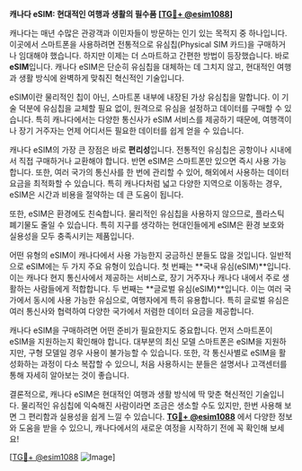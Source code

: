 **캐나다 eSIM: 현대적인 여행과 생활의 필수품 [[TG💪+ @esim1088](https://t.me/s/esim1088)]**

캐나다는 매년 수많은 관광객과 이민자들이 방문하는 인기 있는 목적지 중 하나입니다. 이곳에서 스마트폰을 사용하려면 전통적으로 유심칩(Physical SIM 카드)을 구매하거나 임대해야 했습니다. 하지만 이제는 더 스마트하고 간편한 방법이 등장했습니다. 바로 **eSIM**입니다. 캐나다 eSIM은 단순히 유심칩을 대체하는 데 그치지 않고, 현대적인 여행과 생활 방식에 완벽하게 맞춰진 혁신적인 기술입니다.

eSIM이란 물리적인 칩이 아닌, 스마트폰 내부에 내장된 가상 유심칩을 말합니다. 이 기술 덕분에 유심칩을 교체할 필요 없이, 원격으로 유심을 설정하고 데이터를 구매할 수 있습니다. 특히 캐나다에서는 다양한 통신사가 eSIM 서비스를 제공하기 때문에, 여행객이나 장기 거주자는 언제 어디서든 필요한 데이터를 쉽게 얻을 수 있습니다.

캐나다 eSIM의 가장 큰 장점은 바로 **편리성**입니다. 전통적인 유심칩은 공항이나 시내에서 직접 구매하거나 교환해야 합니다. 반면 eSIM은 스마트폰만 있으면 즉시 사용 가능합니다. 또한, 여러 국가의 통신사를 한 번에 관리할 수 있어, 해외에서 사용하는 데이터 요금을 최적화할 수 있습니다. 특히 캐나다처럼 넓고 다양한 지역으로 이동하는 경우, eSIM은 시간과 비용을 절약하는 데 큰 도움이 됩니다.

또한, eSIM은 환경에도 친숙합니다. 물리적인 유심칩을 사용하지 않으므로, 플라스틱 폐기물도 줄일 수 있습니다. 특히 지구를 생각하는 현대인들에게 eSIM은 환경 보호와 실용성을 모두 충족시키는 제품입니다.

어떤 유형의 eSIM이 캐나다에서 사용 가능한지 궁금하신 분들도 많을 것입니다. 일반적으로 eSIM에는 두 가지 주요 유형이 있습니다. 첫 번째는 **국내 유심(eSIM)**입니다. 이는 캐나다 현지 통신사에서 제공하는 서비스로, 장기 거주자나 캐나다 내에서 주로 생활하는 사람들에게 적합합니다. 두 번째는 **글로벌 유심(eSIM)**입니다. 이는 여러 국가에서 동시에 사용 가능한 유심으로, 여행자에게 특히 유용합니다. 특히 글로벌 유심은 여러 통신사와 협력하여 다양한 국가에서 저렴한 데이터 요금을 제공합니다.

캐나다 eSIM을 구매하려면 어떤 준비가 필요한지도 중요합니다. 먼저 스마트폰이 eSIM을 지원하는지 확인해야 합니다. 대부분의 최신 모델 스마트폰은 eSIM을 지원하지만, 구형 모델일 경우 사용이 불가능할 수 있습니다. 또한, 각 통신사별로 eSIM을 활성화하는 과정이 다소 복잡할 수 있으니, 처음 사용하시는 분들은 설명서나 고객센터를 통해 자세히 알아보는 것이 좋습니다.

결론적으로, 캐나다 eSIM은 현대적인 여행과 생활 방식에 딱 맞춘 혁신적인 기술입니다. 물리적인 유심칩에 익숙해진 사람이라면 조금은 생소할 수도 있지만, 한번 사용해 보면 그 편리함과 실용성을 쉽게 느낄 수 있습니다. **[TG💪+ @esim1088](https://t.me/s/esim1088)** 에서 다양한 정보와 도움을 받을 수 있으니, 캐나다에서의 새로운 여정을 시작하기 전에 꼭 확인해 보세요!

[[TG💪+ @esim1088](https://t.me/s/esim1088) ![Image](https://i.postimg.cc/Y0z9fWf4/image.png)]